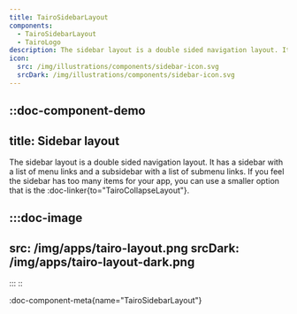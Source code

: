 ```yaml
---
title: TairoSidebarLayout
components:
  - TairoSidebarLayout
  - TairoLogo
description: The sidebar layout is a double sided navigation layout. It has a sidebar with a list of menu links and a subsidebar with a list of submenu links.
icon:
  src: /img/illustrations/components/sidebar-icon.svg
  srcDark: /img/illustrations/components/sidebar-icon.svg
---
```


::doc-component-demo
---
title: Sidebar layout
---
The sidebar layout is a double sided navigation layout. It has a sidebar with a list of menu links and a subsidebar with a list of submenu links. If you feel the sidebar has too many items for your app, you can use a smaller option that is the :doc-linker{to="TairoCollapseLayout"}.


:::doc-image
---
src: /img/apps/tairo-layout.png
srcDark: /img/apps/tairo-layout-dark.png
---
:::
::

:doc-component-meta{name="TairoSidebarLayout"}

